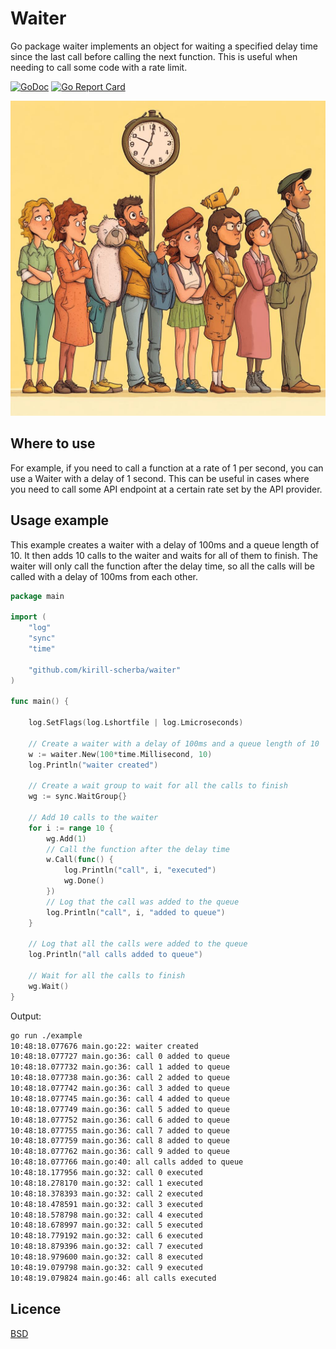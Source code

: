 # Waiter

Go package waiter implements an object for waiting a specified delay
time since the last call before calling the next function. This is useful
when needing to call some code with a rate limit.

[![GoDoc](https://godoc.org/github.com/kirill-scherba/waiter?status.svg)](https://godoc.org/github.com/kirill-scherba/waiter/)
[![Go Report Card](https://goreportcard.com/badge/github.com/kirill-scherba/waiter)](https://goreportcard.com/report/github.com/kirill-scherba/waiter)

![waiter](img/waiter.jpg)

## Where to use

For example, if you need to call a function at a rate of 1 per second, you
can use a Waiter with a delay of 1 second. This can be useful in cases where
you need to call some API endpoint at a certain rate set by the API provider.

## Usage example

This example creates a waiter with a delay of 100ms and a queue length of 10.
It then adds 10 calls to the waiter and waits for all of them to finish.
The waiter will only call the function after the delay time, so all the calls
will be called with a delay of 100ms from each other.

```go
package main

import (
    "log"
    "sync"
    "time"

    "github.com/kirill-scherba/waiter"
)

func main() {

    log.SetFlags(log.Lshortfile | log.Lmicroseconds)

    // Create a waiter with a delay of 100ms and a queue length of 10
    w := waiter.New(100*time.Millisecond, 10)
    log.Println("waiter created")

    // Create a wait group to wait for all the calls to finish
    wg := sync.WaitGroup{}

    // Add 10 calls to the waiter
    for i := range 10 {
        wg.Add(1)
        // Call the function after the delay time
        w.Call(func() {
            log.Println("call", i, "executed")
            wg.Done()
        })
        // Log that the call was added to the queue
        log.Println("call", i, "added to queue")
    }

    // Log that all the calls were added to the queue
    log.Println("all calls added to queue")

    // Wait for all the calls to finish
    wg.Wait()
}
```

Output:

```bash
go run ./example
10:48:18.077676 main.go:22: waiter created
10:48:18.077727 main.go:36: call 0 added to queue
10:48:18.077732 main.go:36: call 1 added to queue
10:48:18.077738 main.go:36: call 2 added to queue
10:48:18.077742 main.go:36: call 3 added to queue
10:48:18.077745 main.go:36: call 4 added to queue
10:48:18.077749 main.go:36: call 5 added to queue
10:48:18.077752 main.go:36: call 6 added to queue
10:48:18.077755 main.go:36: call 7 added to queue
10:48:18.077759 main.go:36: call 8 added to queue
10:48:18.077762 main.go:36: call 9 added to queue
10:48:18.077766 main.go:40: all calls added to queue
10:48:18.177956 main.go:32: call 0 executed
10:48:18.278170 main.go:32: call 1 executed
10:48:18.378393 main.go:32: call 2 executed
10:48:18.478591 main.go:32: call 3 executed
10:48:18.578798 main.go:32: call 4 executed
10:48:18.678997 main.go:32: call 5 executed
10:48:18.779192 main.go:32: call 6 executed
10:48:18.879396 main.go:32: call 7 executed
10:48:18.979600 main.go:32: call 8 executed
10:48:19.079798 main.go:32: call 9 executed
10:48:19.079824 main.go:46: all calls executed
```

## Licence

[BSD](LICENSE)
